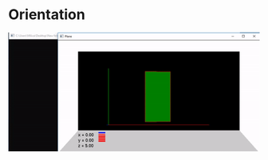 # Orientation

![GUI](https://github.com/milicazivkovic15/Radovi/blob/master/C%2B%2B/Orientation/Orentation.gif)
